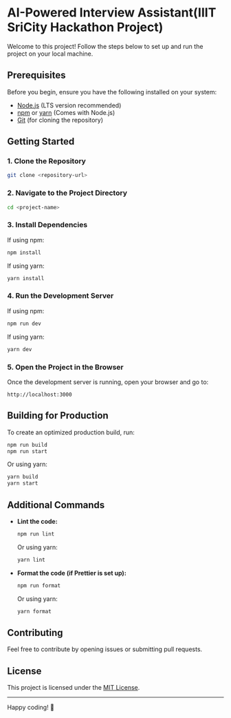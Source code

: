 #  AI-Powered Interview Assistant(IIIT SriCity Hackathon Project)
Welcome to this project! Follow the steps below to set up and run the project on your local machine.

## Prerequisites
Before you begin, ensure you have the following installed on your system:

- [Node.js](https://nodejs.org/) (LTS version recommended)
- [npm](https://www.npmjs.com/) or [yarn](https://yarnpkg.com/) (Comes with Node.js)
- [Git](https://git-scm.com/) (for cloning the repository)

## Getting Started

### 1. Clone the Repository
```sh
git clone <repository-url>
```

### 2. Navigate to the Project Directory
```sh
cd <project-name>
```

### 3. Install Dependencies
If using npm:
```sh
npm install
```
If using yarn:
```sh
yarn install
```

### 4. Run the Development Server
If using npm:
```sh
npm run dev
```
If using yarn:
```sh
yarn dev
```

### 5. Open the Project in the Browser
Once the development server is running, open your browser and go to:
```
http://localhost:3000
```

## Building for Production
To create an optimized production build, run:
```sh
npm run build
npm run start
```
Or using yarn:
```sh
yarn build
yarn start
```

## Additional Commands
- **Lint the code:**
  ```sh
  npm run lint
  ```
  Or using yarn:
  ```sh
  yarn lint
  ```

- **Format the code (if Prettier is set up):**
  ```sh
  npm run format
  ```
  Or using yarn:
  ```sh
  yarn format
  ```

## Contributing
Feel free to contribute by opening issues or submitting pull requests.

## License
This project is licensed under the [MIT License](LICENSE).

---

Happy coding! 🚀

